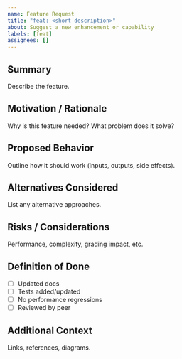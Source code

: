 ```yaml
---
name: Feature Request
title: "feat: <short description>"
about: Suggest a new enhancement or capability
labels: [feat]
assignees: []
---
```


## Summary
Describe the feature.

## Motivation / Rationale
Why is this feature needed? What problem does it solve?

## Proposed Behavior
Outline how it should work (inputs, outputs, side effects).

## Alternatives Considered
List any alternative approaches.

## Risks / Considerations
Performance, complexity, grading impact, etc.

## Definition of Done
- [ ] Updated docs
- [ ] Tests added/updated
- [ ] No performance regressions
- [ ] Reviewed by peer

## Additional Context
Links, references, diagrams.

